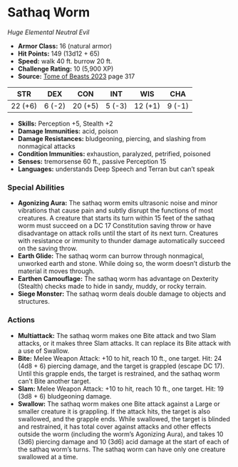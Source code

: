 # Sathaq Worm

*Huge* *Elemental* *Neutral Evil*

- **Armor Class:** 16 (natural armor)
- **Hit Points:** 149 (13d12 + 65)
- **Speed:** walk 40 ft. burrow 20 ft.
- **Challenge Rating:** 10 (5,900 XP)
- **Source:** [Tome of Beasts 2023](https://koboldpress.com/kpstore/product/tome-of-beasts-1-2023-edition/) page 317

| STR | DEX | CON | INT | WIS | CHA |
| --- | --- | --- | --- | --- | --- |
| 22 (+6) | 6 (-2) | 20 (+5) | 5 (-3) | 12 (+1) | 9 (-1) |

- **Skills:** Perception +5, Stealth +2
- **Damage Immunities:** acid, poison
- **Damage Resistances:** bludgeoning, piercing, and slashing from nonmagical attacks
- **Condition Immunities:** exhaustion, paralyzed, petrified, poisoned
- **Senses:** tremorsense 60 ft., passive Perception 15
- **Languages:** understands Deep Speech and Terran but can’t speak
### Special Abilities
- **Agonizing Aura:** The sathaq worm emits ultrasonic noise and minor vibrations that cause pain and subtly disrupt the functions of most creatures. A creature that starts its turn within 15 feet of the sathaq worm must succeed on a DC 17 Constitution saving throw or have disadvantage on attack rolls until the start of its next turn. Creatures with resistance or immunity to thunder damage automatically succeed on the saving throw.
- **Earth Glide:** The sathaq worm can burrow through nonmagical, unworked earth and stone. While doing so, the worm doesn’t disturb the material it moves through.
- **Earthen Camouflage:** The sathaq worm has advantage on Dexterity (Stealth) checks made to hide in sandy, muddy, or rocky terrain.
- **Siege Monster:** The sathaq worm deals double damage to objects and structures.
### Actions
- **Multiattack:** The sathaq worm makes one Bite attack and two Slam attacks, or it makes three Slam attacks. It can replace its Bite attack with a use of Swallow.
- **Bite:** Melee Weapon Attack: +10 to hit, reach 10 ft., one target. Hit: 24 (4d8 + 6) piercing damage, and the target is grappled (escape DC 17). Until this grapple ends, the target is restrained, and the sathaq worm can’t Bite another target.
- **Slam:** Melee Weapon Attack: +10 to hit, reach 10 ft., one target. Hit: 19 (3d8 + 6) bludgeoning damage.
- **Swallow:** The sathaq worm makes one Bite attack against a Large or smaller creature it is grappling. If the attack hits, the target is also swallowed, and the grapple ends. While swallowed, the target is blinded and restrained, it has total cover against attacks and other effects outside the worm (including the worm’s Agonizing Aura), and takes 10 (3d6) piercing damage and 10 (3d6) acid damage at the start of each of the sathaq worm’s turns. The sathaq worm can have only one creature swallowed at a time.

